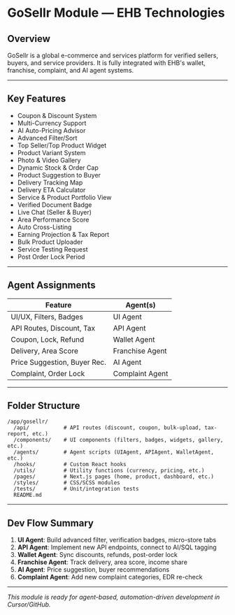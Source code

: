 # GoSellr Module — EHB Technologies

## Overview

GoSellr is a global e-commerce and services platform for verified sellers, buyers, and service providers. It is fully integrated with EHB's wallet, franchise, complaint, and AI agent systems.

---

## Key Features

- Coupon & Discount System
- Multi-Currency Support
- AI Auto-Pricing Advisor
- Advanced Filter/Sort
- Top Seller/Top Product Widget
- Product Variant System
- Photo & Video Gallery
- Dynamic Stock & Order Cap
- Product Suggestion to Buyer
- Delivery Tracking Map
- Delivery ETA Calculator
- Service & Product Portfolio View
- Verified Document Badge
- Live Chat (Seller & Buyer)
- Area Performance Score
- Auto Cross-Listing
- Earning Projection & Tax Report
- Bulk Product Uploader
- Service Testing Request
- Post Order Lock Period

---

## Agent Assignments

| Feature                      | Agent(s)        |
| ---------------------------- | --------------- |
| UI/UX, Filters, Badges       | UI Agent        |
| API Routes, Discount, Tax    | API Agent       |
| Coupon, Lock, Refund         | Wallet Agent    |
| Delivery, Area Score         | Franchise Agent |
| Price Suggestion, Buyer Rec. | AI Agent        |
| Complaint, Order Lock        | Complaint Agent |

---

## Folder Structure

```plaintext
/app/gosellr/
  /api/           # API routes (discount, coupon, bulk-upload, tax-report, etc.)
  /components/    # UI components (filters, badges, widgets, gallery, etc.)
  /agents/        # Agent scripts (UIAgent, APIAgent, WalletAgent, etc.)
  /hooks/         # Custom React hooks
  /utils/         # Utility functions (currency, pricing, etc.)
  /pages/         # Next.js pages (home, product, dashboard, etc.)
  /styles/        # CSS/SCSS modules
  /tests/         # Unit/integration tests
  README.md
```

---

## Dev Flow Summary

1. **UI Agent**: Build advanced filter, verification badges, micro-store tabs
2. **API Agent**: Implement new API endpoints, connect to AI/SQL tagging
3. **Wallet Agent**: Sync discounts, refunds, post-order lock
4. **Franchise Agent**: Track delivery, area score, income share
5. **AI Agent**: Price suggestion, buyer recommendations
6. **Complaint Agent**: Add new complaint categories, EDR re-check

---

_This module is ready for agent-based, automation-driven development in Cursor/GitHub._
